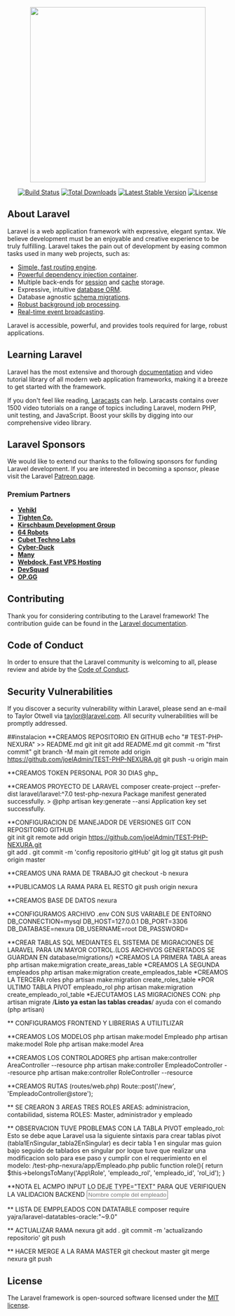 <p align="center"><a href="https://laravel.com" target="_blank"><img src="https://raw.githubusercontent.com/laravel/art/master/logo-lockup/5%20SVG/2%20CMYK/1%20Full%20Color/laravel-logolockup-cmyk-red.svg" width="400"></a></p>

<p align="center">
<a href="https://travis-ci.org/laravel/framework"><img src="https://travis-ci.org/laravel/framework.svg" alt="Build Status"></a>
<a href="https://packagist.org/packages/laravel/framework"><img src="https://poser.pugx.org/laravel/framework/d/total.svg" alt="Total Downloads"></a>
<a href="https://packagist.org/packages/laravel/framework"><img src="https://poser.pugx.org/laravel/framework/v/stable.svg" alt="Latest Stable Version"></a>
<a href="https://packagist.org/packages/laravel/framework"><img src="https://poser.pugx.org/laravel/framework/license.svg" alt="License"></a>
</p>

## About Laravel

Laravel is a web application framework with expressive, elegant syntax. We believe development must be an enjoyable and creative experience to be truly fulfilling. Laravel takes the pain out of development by easing common tasks used in many web projects, such as:

- [Simple, fast routing engine](https://laravel.com/docs/routing).
- [Powerful dependency injection container](https://laravel.com/docs/container).
- Multiple back-ends for [session](https://laravel.com/docs/session) and [cache](https://laravel.com/docs/cache) storage.
- Expressive, intuitive [database ORM](https://laravel.com/docs/eloquent).
- Database agnostic [schema migrations](https://laravel.com/docs/migrations).
- [Robust background job processing](https://laravel.com/docs/queues).
- [Real-time event broadcasting](https://laravel.com/docs/broadcasting).

Laravel is accessible, powerful, and provides tools required for large, robust applications.

## Learning Laravel

Laravel has the most extensive and thorough [documentation](https://laravel.com/docs) and video tutorial library of all modern web application frameworks, making it a breeze to get started with the framework.

If you don't feel like reading, [Laracasts](https://laracasts.com) can help. Laracasts contains over 1500 video tutorials on a range of topics including Laravel, modern PHP, unit testing, and JavaScript. Boost your skills by digging into our comprehensive video library.

## Laravel Sponsors

We would like to extend our thanks to the following sponsors for funding Laravel development. If you are interested in becoming a sponsor, please visit the Laravel [Patreon page](https://patreon.com/taylorotwell).

### Premium Partners

- **[Vehikl](https://vehikl.com/)**
- **[Tighten Co.](https://tighten.co)**
- **[Kirschbaum Development Group](https://kirschbaumdevelopment.com)**
- **[64 Robots](https://64robots.com)**
- **[Cubet Techno Labs](https://cubettech.com)**
- **[Cyber-Duck](https://cyber-duck.co.uk)**
- **[Many](https://www.many.co.uk)**
- **[Webdock, Fast VPS Hosting](https://www.webdock.io/en)**
- **[DevSquad](https://devsquad.com)**
- **[OP.GG](https://op.gg)**

## Contributing

Thank you for considering contributing to the Laravel framework! The contribution guide can be found in the [Laravel documentation](https://laravel.com/docs/contributions).

## Code of Conduct

In order to ensure that the Laravel community is welcoming to all, please review and abide by the [Code of Conduct](https://laravel.com/docs/contributions#code-of-conduct).

## Security Vulnerabilities

If you discover a security vulnerability within Laravel, please send an e-mail to Taylor Otwell via [taylor@laravel.com](mailto:taylor@laravel.com). All security vulnerabilities will be promptly addressed.

##instalacion 
**CREAMOS REPOSITORIO EN GITHUB
	echo "# TEST-PHP-NEXURA" >> README.md
	git init
	git add README.md
	git commit -m "first commit"
	git branch -M main
	git remote add origin https://github.com/joelAdmin/TEST-PHP-NEXURA.git
	git push -u origin main

**CREAMOS TOKEN PERSONAL POR 30 DIAS
	ghp_

**CREAMOS PROYECTO DE LARAVEL 
	composer create-project --prefer-dist laravel/laravel:^7.0 test-php-nexura
	Package manifest generated successfully.
	> @php artisan key:generate --ansi
	Application key set successfully.

**CONFIGURACION DE MANEJADOR DE VERSIONES GIT CON REPOSITORIO GITHUB	
	git init
	git remote add origin https://github.com/joelAdmin/TEST-PHP-NEXURA.git	
	git add .
	git commit -m 'config repositorio gitHub'
	git log 
	git status
	git push origin master

**CREAMOS UNA RAMA DE TRABAJO
	git checkout -b nexura

**PUBLICAMOS LA RAMA PARA EL RESTO 
	git push origin nexura

**CREAMOS BASE DE DATOS 
	nexura

**CONFIGURAMOS ARCHIVO .env CON SUS VARIABLE DE ENTORNO
	DB_CONNECTION=mysql
	DB_HOST=127.0.0.1
	DB_PORT=3306
	DB_DATABASE=nexura
	DB_USERNAME=root
	DB_PASSWORD=

**CREAR TABLAS SQL MEDIANTES EL SISTEMA DE MIGRACIONES DE LARAVEL PARA UN MAYOR COTROL.(LOS ARCHIVOS GENERTADOS SE GUARDAN EN database/migrations/)
	*CREAMOS LA PRIMERA TABLA  areas
		php artisan make:migration create_areas_table
	*CREAMOS LA SEGUNDA empleados
		php artisan make:migration create_empleados_table
	*CREAMOS LA TERCERA roles
		php artisan make:migration create_roles_table
	*POR ULTIMO TABLA PIVOT empleado_rol
		php artisan make:migration create_empleado_rol_table
	*EJECUTAMOS LAS MIGRACIONES CON:
		php artisan migrate
		/**Listo ya estan las tablas creadas**/ ayuda con el comando (php artisan)

** CONFIGURAMOS FRONTEND Y LIBRERIAS A UTILITLIZAR
  <link href="template/ruang-admin/vendor/fontawesome-free/css/all.min.css" rel="stylesheet" type="text/css">
  	
**CREAMOS LOS MODELOS
	 php artisan make:model Empleado
	  php artisan make:model Role
	   php artisan make:model Area
	   
**CREAMOS LOS CONTROLADORES
	php artisan make:controller AreaController --resource
	php artisan make:controller EmpleadoController --resource
	php artisan make:controller RoleController --resource

**CREAMOS RUTAS  (routes/web.php)
	Route::post('/new', 'EmpleadoController@store');
	
** SE CREARON 3 AREAS TRES ROLES
	AREAS: administracion, contabilidad, sistema
	ROLES: Master, administrador y empleado
	
** OBSERVACION TUVE PROBLEMAS CON LA TABLA PIVOT empleado_rol:
	Esto se debe aque Laravel usa la siguiente sintaxis para crear tablas pivot   (tabla1EnSingular_tabla2EnSingular) es decir tabla 1 en     singular mas guion bajo  seguido de tablados en singular por loque tuve que realizar una modificacion solo para ese paso y cumplir con el requerimiento en el modelo:
	/test-php-nexura/app/Empleado.php
	 public function role(){
		return $this->belongsToMany('App\Role', 'empleado_rol', 'empleado_id', 'rol_id');
	   }
	   
**NOTA EL ACMPO INPUT LO DEJE TYPE="TEXT" PARA QUE VERIFIQUEN LA VALIDACION BACKEND
	<input type="text" class="form-control" id="email" name="email" placeholder="Nombre comple del empleado">

** LISTA DE EMPPLEADOS CON DATATABLE
	composer require yajra/laravel-datatables-oracle:"~9.0"
	
** ACTUALIZAR RAMA nexura 
	git add .
	git commit -m 'actualizando repositorio'
	git push
	
** HACER MERGE A LA RAMA MASTER
	git checkout master
	git merge nexura
	git push

## License

The Laravel framework is open-sourced software licensed under the [MIT license](https://opensource.org/licenses/MIT).
